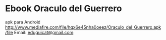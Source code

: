 # Ebook Oraculo del Guerrero
apk para Android  
http://www.mediafire.com/file/hqx6e45nha0oeez/Oraculo_del_Guerrero.apk/file
 Email: eduguicat@gmail.com
